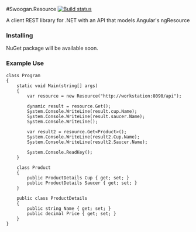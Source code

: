 #Swoogan.Resource
[![Build status](https://ci.appveyor.com/api/projects/status/q08he4xtsn33d2xx?svg=true)](https://ci.appveyor.com/project/Swoogan/swoogan-resource)

A client REST library for .NET with an API that models Angular's ngResource

### Installing

NuGet package will be available soon.

### Example Use

	class Program
	{
		static void Main(string[] args)
		{
			var resource = new Resource("http://workstation:8090/api");

			dynamic result = resource.Get();
			System.Console.WriteLine(result.cup.Name);
			System.Console.WriteLine(result.saucer.Name);
			System.Console.WriteLine();

			var result2 = resource.Get<Product>();
			System.Console.WriteLine(result2.Cup.Name);
			System.Console.WriteLine(result2.Saucer.Name);

			System.Console.ReadKey();
		}
		
		class Product
		{
			public ProductDetails Cup { get; set; }
			public ProductDetails Saucer { get; set; }
		}

		public class ProductDetails
		{
			public string Name { get; set; }
			public decimal Price { get; set; }
		}
	}

		
